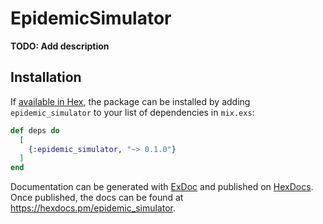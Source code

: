 # EpidemicSimulator

**TODO: Add description**

## Installation

If [available in Hex](https://hex.pm/docs/publish), the package can be installed
by adding `epidemic_simulator` to your list of dependencies in `mix.exs`:

```elixir
def deps do
  [
    {:epidemic_simulator, "~> 0.1.0"}
  ]
end
```

Documentation can be generated with [ExDoc](https://github.com/elixir-lang/ex_doc)
and published on [HexDocs](https://hexdocs.pm). Once published, the docs can
be found at <https://hexdocs.pm/epidemic_simulator>.

